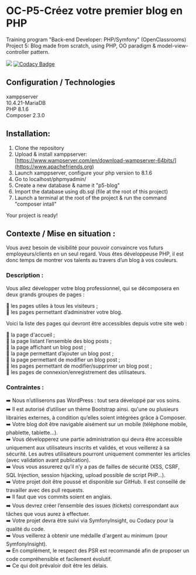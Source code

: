 # OC-P5-Créez votre premier blog en PHP

Training program "Back-end Developer: PHP/Symfony" (OpenClassrooms)<br>
Project 5:  Blog made from scratch, using PHP, OO paradigm & model-view-controller pattern.

<a href="https://codeclimate.com/github/AnnaigJegourel/OC-P5-Creez-votre-premier-blog-en-PHP/maintainability"><img src="https://api.codeclimate.com/v1/badges/45cffc5f39efdfb0c1b5/maintainability" /></a>
[![Codacy Badge](https://app.codacy.com/project/badge/Grade/67632e5883c04645a5864846ade98bab)](https://www.codacy.com/gh/AnnaigJegourel/OC-P5-Creez-votre-premier-blog-en-PHP/dashboard?utm_source=github.com&amp;utm_medium=referral&amp;utm_content=AnnaigJegourel/OC-P5-Creez-votre-premier-blog-en-PHP&amp;utm_campaign=Badge_Grade)

## Configuration / Technologies

xamppserver<br>
10.4.21-MariaDB<br>
PHP 8.1.6<br>
Composer 2.3.0<br>

## Installation:

1. Clone the repository
2. Upload & install xamppserver: [https://www.wampserver.com/en/download-wampserver-64bits/](https://www.apachefriends.org)
3. Launch xamppserver, configure your php version to 8.1.6
4. Go to localhost/phpmyadmin/
5. Create a new database & name it "p5-blog"
6. Import the database using db.sql (file at the root of this project)
7. Launch a terminal at the root of the project & run the command "composer intall"

Your project is ready!

## Contexte / Mise en situation :

Vous avez besoin de visibilité pour pouvoir convaincre vos futurs employeurs/clients en un seul regard. 
Vous êtes développeuse PHP, il est donc temps de montrer vos talents au travers d’un blog à vos couleurs.

### Description :

Vous allez développer votre blog professionnel, qui se décomposera en deux grands groupes de pages :

👥 les pages utiles à tous les visiteurs ;
<br>
👤 les pages permettant d’administrer votre blog.

Voici la liste des pages qui devront être accessibles depuis votre site web :

📄 la page d'accueil ;
<br>
📄 la page listant l’ensemble des blog posts ;
<br>
📄 la page affichant un blog post ;
<br>
📄 la page permettant d’ajouter un blog post ;
<br>
📄 la page permettant de modifier un blog post ;
<br>
📑 les pages permettant de modifier/supprimer un blog post ;
<br>
📑 les pages de connexion/enregistrement des utilisateurs.

### Contraintes :

➡️ Nous n’utiliserons pas WordPress : tout sera développé par vos soins. 
<br>
➡️ Il est autorisé d’utiliser un thème Bootstrap ainsi. qu'une ou plusieurs librairies externes, 
à condition qu’elles soient intégrées grâce à Composer.
<br>
➡️ Votre blog doit être navigable aisément sur un mobile (téléphone mobile, phablette, tablette…). 
<br>
➡️ Vous développerez une partie administration qui devra être accessible uniquement aux utilisateurs inscrits et validés,
et vous veillerez à sa sécurité. Les autres utilisateurs pourront uniquement commenter les articles (avec validation avant publication).
<br>
➡️ Vous vous assurerez qu’il n’y a pas de failles de sécurité 
(XSS, CSRF, SQL Injection, session hijacking, upload possible de script PHP…).
<br>
➡️ Votre projet doit être poussé et disponible sur GitHub. Il est conseillé de travailler avec des pull requests. 
<br>
➡️ Il faut que vos commits soient en anglais.
<br>
➡️ Vous devrez créer l’ensemble des issues (tickets) correspondant aux tâches que vous aurez à effectuer.
<br>
➡️ Votre projet devra être suivi via SymfonyInsight, ou Codacy pour la qualité du code. 
<br>
➡️ Vous veillerez à obtenir une médaille d'argent au minimum (pour SymfonyInsight). 
<br>
➡️ En complément, le respect des PSR est recommandé afin de proposer un code compréhensible et facilement évolutif.
<br>
➡️ Ce qui doit prévaloir doit être les délais.
